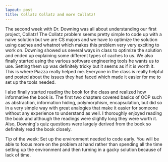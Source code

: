 ```yaml
---
layout: post
title: Collatz Collatz and more Collatz!
---
```

The second week with Dr. Downing was all about understanding our first project, Collatz! The Collatz problem seems pretty simple to code up with a naive solution but we are CS majors and we have to optimize the solution using caches and whatnot which makes this problem very very exciting to work on. Downing showed us several ways in class to optimize the solution and ended up explaining some different types of caches to us.
We also finally started using the various software engineering tools he wants us to use. Setting them up was definitely tricky but it seems as if it is worth it. This is where Piazza really helped me. Everyone in the class is really helpful and posted about the issues they had faced which made it easier for me to set up the tools needed.

I also finally started reading the book for the class and realized how informative the book is. The first two chapters covered basics of OOP such as abstraction, information hiding, polymorphism, encapsulation, but did so in a very simple way with great analogies that make it easier for someone without any experience to understand as well. I thoroughly enjoyed reading the book and although the readings were slightly long they were worth it.
Also, Downing's quiz questions were largely derived from the book so definitely read the book closely.

Tip of the week:
Set up the environment needed to code early. You will be able to focus more on the problem at hand rather than spending all the time setting up the environment and then turning in a gacky solution because of lack of time. 
